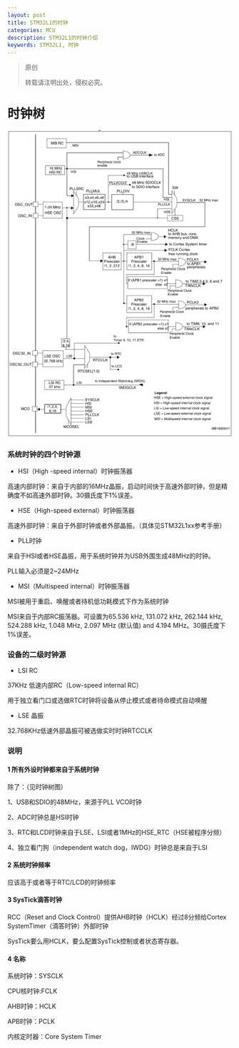```yaml
---
layout: post
title: STM32L1的时钟
categories: MCU
description: STM32L1的时钟介绍
keywords: STM32L1, 时钟
---
```


> 原创
> 
> 转载请注明出处，侵权必究。

# 时钟树

<img src="/images/posts/2018-2-11-Clocks-of-STM32L1/clocktree.png" width="700" alt="时钟树" />

### 系统时钟的四个时钟源
* HSI（High -speed internal）时钟振荡器

高速内部时钟：来自于内部的16MHz晶振，启动时间快于高速外部时钟，但是精确度不如高速外部时钟。30摄氏度下1%误差。

* HSE（High-speed external）时钟振荡器

高速外部时钟：来自于外部时钟或者外部晶振。（具体见STM32L1xx参考手册）

* PLL时钟

来自于HSI或者HSE晶振，用于系统时钟并为USB外围生成48MHz的时钟。

PLL输入必须是2~24MHz


* MSI（Multispeed internal）时钟振荡器

MSI被用于重启、唤醒或者待机低功耗模式下作为系统时钟

MSI来自于内部RC振荡器。可设置为65.536 kHz, 131.072 kHz, 262.144 kHz, 524.288 kHz, 1.048 MHz, 2.097 MHz (默认值) and 4.194 MHz。30摄氏度下1%误差。

### 设备的二级时钟源
* LSI RC

37KHz 低速内部RC（Low-speed internal RC）

用于独立看门口或选做RTC时钟将设备从停止模式或者待命模式自动唤醒

* LSE 晶振

32.768KHz低速外部晶振可被选做实时时钟RTCCLK

### 说明

#### 1 所有外设时钟都来自于系统时钟

除了：（见时钟树图）

1、USB和SDIO的48MHz，来源于PLL VCO时钟

2、ADC时钟总是HSI时钟

3、RTC和LCD时钟来自于LSE、LSI或者1MHz的HSE_RTC（HSE被程序分频）

4、独立看门狗（independent watch dog，IWDG）时钟总是来自于LSI

#### 2 系统时钟频率
应该高于或者等于RTC/LCD的时钟频率

#### 3 SysTick滴答时钟
RCC（Reset and Clock Control）提供AHB时钟（HCLK）经过8分频给Cortex SystemTimer（滴答时钟）外部时钟

SysTick要么用HCLK，要么配置SysTick控制或者状态寄存器。

#### 4 名称
系统时钟：SYSCLK

CPU核时钟:FCLK

AHB时钟：HCLK

APB时钟：PCLK

内核定时器：Core System Timer